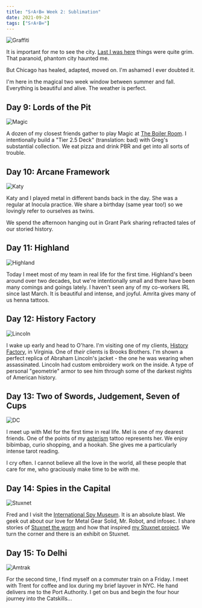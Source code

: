 ```yaml
---
title: "S♯A♯B∞ Week 2: Sublimation"
date: 2021-09-24
tags: ["S♯A♯B∞"]
---
```


![Graffiti](/rm_ation/images/sab-graffiti.jpg)

It is important for me to see the city. [Last I was here](/2020/03/12/the-covid-19-pandemic-day-2/) things were quite grim. That paranoid, phantom city haunted me.

<!--x-->

But Chicago has healed, adapted, moved on. I'm ashamed I ever doubted it.

I'm here in the magical two week window between summer and fall. Everything is beautiful and alive. The weather is perfect.

## Day 9: Lords of the Pit

![Magic](/rm_ation/images/sab-magic.jpg)

A dozen of my closest friends gather to play Magic at [The Boiler Room](https://www.boilerroomlogansquare.com/). I intentionally build a "Tier 2.5 Deck" (translation: bad) with Greg's substantial collection. We eat pizza and drink PBR and get into all sorts of trouble.

## Day 10: Arcane Framework

![Katy](/rm_ation/images/sab-katy.jpg)

Katy and I played metal in different bands back in the day. She was a regular at Inocula practice. We share a birthday (same year too!) so we lovingly refer to ourselves as twins.

We spend the afternoon hanging out in Grant Park sharing refracted tales of our storied history.

## Day 11: Highland

![Highland](/rm_ation/images/sab-highland.jpg)

Today I meet most of my team in real life for the first time. Highland's been around over two decades, but we're intentionally small and there have been many comings and goings lately. I haven't seen any of my co-workers IRL since last March. It is beautiful and intense, and joyful. Amrita gives many of us henna tattoos.

## Day 12: History Factory

![Lincoln](/rm_ation/images/sab-lincoln.jpg)

I wake up early and head to O'hare. I'm visiting one of my clients, [History Factory](https://www.historyfactory.com/), in Virginia. One of _their_ clients is Brooks Brothers. I'm shown a perfect replica of Abraham Lincoln's jacket - the one he was wearing when assassinated. Lincoln had custom embroidery work on the inside. A type of personal "geometrie" armor to see him through some of the darkest nights of American history.

## Day 13: Two of Swords, Judgement, Seven of Cups

![DC](/rm_ation/images/sab-dc.jpg)

I meet up with Mel for the first time in real life. Mel is one of my dearest friends. One of the points of my [asterism](<https://en.wikipedia.org/wiki/Asterism_(typography)>) tattoo represents her. We enjoy bibimbap, curio shopping, and a hookah. She gives me a particularly intense tarot reading.

I cry often. I cannot believe all the love in the world, all these people that care for me, who graciously make time to be with me.

## Day 14: Spies in the Capital

![Stuxnet](/rm_ation/images/sab-stuxnet.jpg)

Fred and I visit the [International Spy Museum](https://www.spymuseum.org/). It is an absolute blast. We geek out about our love for Metal Gear Solid, Mr. Robot, and infosec. I share stories of [Stuxnet the worm](https://en.wikipedia.org/wiki/Stuxnet) and how that inspired [my Stuxnet project](https://stuxnet.me). We turn the corner and there is an exhibit on Stuxnet.

## Day 15: To Delhi

![Amtrak](/rm_ation/images/sab-amtrak.jpg)

For the second time, I find myself on a commuter train on a Friday. I meet with Trent for coffee and lox during my brief layover in NYC. He hand delivers me to the Port Authority. I get on bus and begin the four hour journey into the Catskills...
